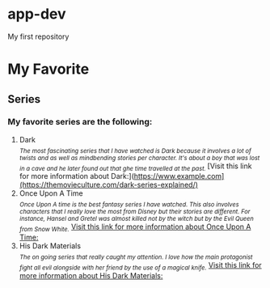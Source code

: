 # app-dev
My first repository
# **My Favorite** 
## **Series**

### **My favorite series are the following:** 
1. Dark  
<sub>*The most fascinating series that I have watched is Dark because it involves a lot of twists and as well as mindbending stories per character. It's about a boy that was lost in a cave and he later found out that ghe time travelled at the past.* </sub>
[Visit this link for more information about Dark:](https://www.example.com](https://themovieculture.com/dark-series-explained/)
2. Once Upon A Time  
<sub>*Once Upon A time is the best fantasy series I have watched. This also involves characters that I really love the most from Disney but their stories are different. For instance, Hansel and Gretel was almost killed not by the witch but by the Evil Queen from Snow White.*</sub>
[Visit this link for more information about Once Upon A Time:](https://www.rottentomatoes.com/tv/once_upon_a_time)
3. His Dark Materials  
<sub>*The on going series that really caught my attention. I love how the main protagonist fight all evil alongside with her friend by the use of a magical knife.*</sub>
[Visit this link for more information about His Dark Materials:](https://www.imdb.com/title/tt5607976/plotsummary)


